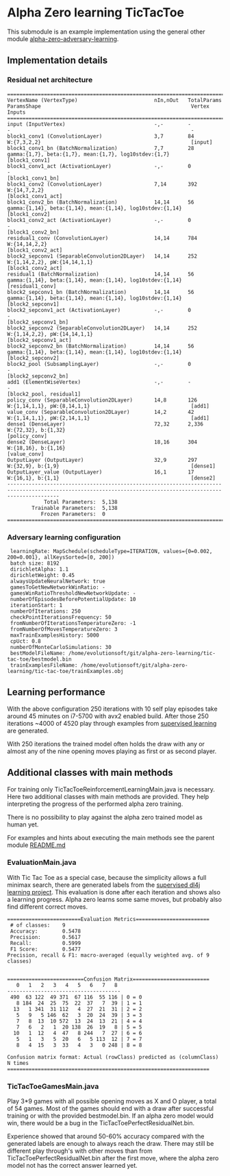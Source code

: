 Alpha Zero learning TicTacToe
=============================

This submodule is an example implementation using the general other module [alpha-zero-adversary-learning](../alpha-zero-learning/alpha-zero-adversary-learning).

## Implementation details

### Residual net architecture
	=============================================================================================================================================================
	VertexName (VertexType)                         nIn,nOut   TotalParams   ParamsShape                                                 Vertex Inputs           
	=============================================================================================================================================================
	input (InputVertex)                             -,-        -             -                                                           -                       
	block1_conv1 (ConvolutionLayer)                 3,7        84            W:{7,3,2,2}                                                 [input]                 
	block1_conv1_bn (BatchNormalization)            7,7        28            gamma:{1,7}, beta:{1,7}, mean:{1,7}, log10stdev:{1,7}       [block1_conv1]          
	block1_conv1_act (ActivationLayer)              -,-        0             -                                                           [block1_conv1_bn]       
	block1_conv2 (ConvolutionLayer)                 7,14       392           W:{14,7,2,2}                                                [block1_conv1_act]      
	block1_conv2_bn (BatchNormalization)            14,14      56            gamma:{1,14}, beta:{1,14}, mean:{1,14}, log10stdev:{1,14}   [block1_conv2]          
	block1_conv2_act (ActivationLayer)              -,-        0             -                                                           [block1_conv2_bn]       
	residual1_conv (ConvolutionLayer)               14,14      784           W:{14,14,2,2}                                               [block1_conv2_act]      
	block2_sepconv1 (SeparableConvolution2DLayer)   14,14      252           W:{1,14,2,2}, pW:{14,14,1,1}                                [block1_conv2_act]      
	residual1 (BatchNormalization)                  14,14      56            gamma:{1,14}, beta:{1,14}, mean:{1,14}, log10stdev:{1,14}   [residual1_conv]        
	block2_sepconv1_bn (BatchNormalization)         14,14      56            gamma:{1,14}, beta:{1,14}, mean:{1,14}, log10stdev:{1,14}   [block2_sepconv1]       
	block2_sepconv1_act (ActivationLayer)           -,-        0             -                                                           [block2_sepconv1_bn]    
	block2_sepconv2 (SeparableConvolution2DLayer)   14,14      252           W:{1,14,2,2}, pW:{14,14,1,1}                                [block2_sepconv1_act]   
	block2_sepconv2_bn (BatchNormalization)         14,14      56            gamma:{1,14}, beta:{1,14}, mean:{1,14}, log10stdev:{1,14}   [block2_sepconv2]       
	block2_pool (SubsamplingLayer)                  -,-        0             -                                                           [block2_sepconv2_bn]    
	add1 (ElementWiseVertex)                        -,-        -             -                                                           [block2_pool, residual1]
	policy_conv (SeparableConvolution2DLayer)       14,8       126           W:{1,14,1,1}, pW:{8,14,1,1}                                 [add1]                  
	value_conv (SeparableConvolution2DLayer)        14,2       42            W:{1,14,1,1}, pW:{2,14,1,1}                                 [add1]                  
	dense1 (DenseLayer)                             72,32      2,336         W:{72,32}, b:{1,32}                                         [policy_conv]           
	dense2 (DenseLayer)                             18,16      304           W:{18,16}, b:{1,16}                                         [value_conv]            
	OutputLayer (OutputLayer)                       32,9       297           W:{32,9}, b:{1,9}                                           [dense1]                
	OutputLayer_value (OutputLayer)                 16,1       17            W:{16,1}, b:{1,1}                                           [dense2]                
	-------------------------------------------------------------------------------------------------------------------------------------------------------------
	            Total Parameters:  5,138
	        Trainable Parameters:  5,138
	           Frozen Parameters:  0
	=============================================================================================================================================================

### Adversary learning configuration
	 learningRate: MapSchedule(scheduleType=ITERATION, values={0=0.002, 200=0.001}, allKeysSorted=[0, 200])
	 batch size: 8192
	 dirichletAlpha: 1.1
	 dirichletWeight: 0.45
	 alwaysUpdateNeuralNetwork: true
	 gamesToGetNewNetworkWinRatio: -
	 gamesWinRatioThresholdNewNetworkUpdate: -
	 numberOfEpisodesBeforePotentialUpdate: 10
	 iterationStart: 1
	 numberOfIterations: 250
	 checkPointIterationsFrequency: 50
	 fromNumberOfIterationsTemperatureZero: -1
	 fromNumberOfMovesTemperatureZero: 3
	 maxTrainExamplesHistory: 5000
	 cpUct: 0.8
	 numberOfMonteCarloSimulations: 30
	 bestModelFileName: /home/evolutionsoft/git/alpha-zero-learning/tic-tac-toe/bestmodel.bin
	 trainExamplesFileName: /home/evolutionsoft/git/alpha-zero-learning/tic-tac-toe/trainExamples.obj

## Learning performance

With the above configuration 250 iterations with 10 self play episodes take around 45 minutes on i7-5700 with avx2 enabled build. After those 250 iterations ~4000 of 4520 play through examples from [supervised learning](https://github.com/evolutionsoftswiss/dl4j) are generated.

With 250 iterations the trained model often holds the draw with any or almost any of the nine opening moves playing as first or as second player.

## Additional classes with main methods
For training only TicTacToeReinforcementLearningMain.java is necessary. Here two additional classes with main methods are provided. They help interpreting the progress of the performed alpha zero training.

There is no possibility to play against the alpha zero trained model as human yet.

For examples and hints about executing the main methods see the parent module [README.md](../README.md#running-the-tic-tac-toe-implementation)

### EvaluationMain.java
With Tic Tac Toe as a special case, because the simplicity allows a full minimax search, there are generated labels from the [supervised dl4j learning project](https://github.com/evolutionsoftswiss/dl4j). This evaluation is done after each iteration and shows also a learning progress. Alpha zero learns some same moves, but probably also find different correct moves.

	========================Evaluation Metrics========================
	 # of classes:    9
	 Accuracy:        0.5478
	 Precision:       0.5617
	 Recall:          0.5999
	 F1 Score:        0.5477
	Precision, recall & F1: macro-averaged (equally weighted avg. of 9 classes)
	
	
	=========================Confusion Matrix=========================
	   0   1   2   3   4   5   6   7   8
	-------------------------------------
	 490  63 122  49 371  67 116  55 116 | 0 = 0
	   8 184  24  25  75  22  37   7  39 | 1 = 1
	  13   1 341  31 112   4  27  21  31 | 2 = 2
	   5   9   5 146  62   3  20  24  39 | 3 = 3
	   7   8  13  10 572  13  24  13  21 | 4 = 4
	   7   6   2   1  20 138  26  19   8 | 5 = 5
	  10   1  12   4  47   8 244   7  27 | 6 = 6
	   5   1   3   5  20   6   5 113  12 | 7 = 7
	   8   4  15   3  33   4   3   0 248 | 8 = 8
	
	Confusion matrix format: Actual (rowClass) predicted as (columnClass) N times
	==================================================================

### TicTacToeGamesMain.java
Play 3*9 games with all possible opening moves as X and O player, a total of 54 games. Most of the games should end with a draw after successful training or with the provided bestmodel.bin. If an alpha zero model would win, there would be a bug in the TicTacToePerfectResidualNet.bin.

Experience showed that around 50-60% accuracy compared with the generated labels are enough to always reach the draw. There may still be different play through's with other moves than from TicTacToePerfectResidualNet.bin after the first move, where the alpha zero model not has the correct answer learned yet.